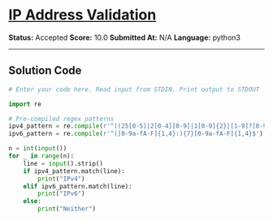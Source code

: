 # [IP Address Validation](https://www.hackerrank.com/challenges/ip-address-validation/problem)

**Status:** Accepted
**Score:** 10.0
**Submitted At:** N/A
**Language:** python3

---

## Solution Code

```python
# Enter your code here. Read input from STDIN. Print output to STDOUT

import re

# Pre-compiled regex patterns
ipv4_pattern = re.compile(r'^((25[0-5]|2[0-4][0-9]|1[0-9]{2}|[1-9]?[0-9])\.){3}(25[0-5]|2[0-4][0-9]|1[0-9]{2}|[1-9]?[0-9])$')
ipv6_pattern = re.compile(r'^([0-9a-fA-F]{1,4}:){7}[0-9a-fA-F]{1,4}$')

n = int(input())
for _ in range(n):
    line = input().strip()
    if ipv4_pattern.match(line):
        print("IPv4")
    elif ipv6_pattern.match(line):
        print("IPv6")
    else:
        print("Neither")

